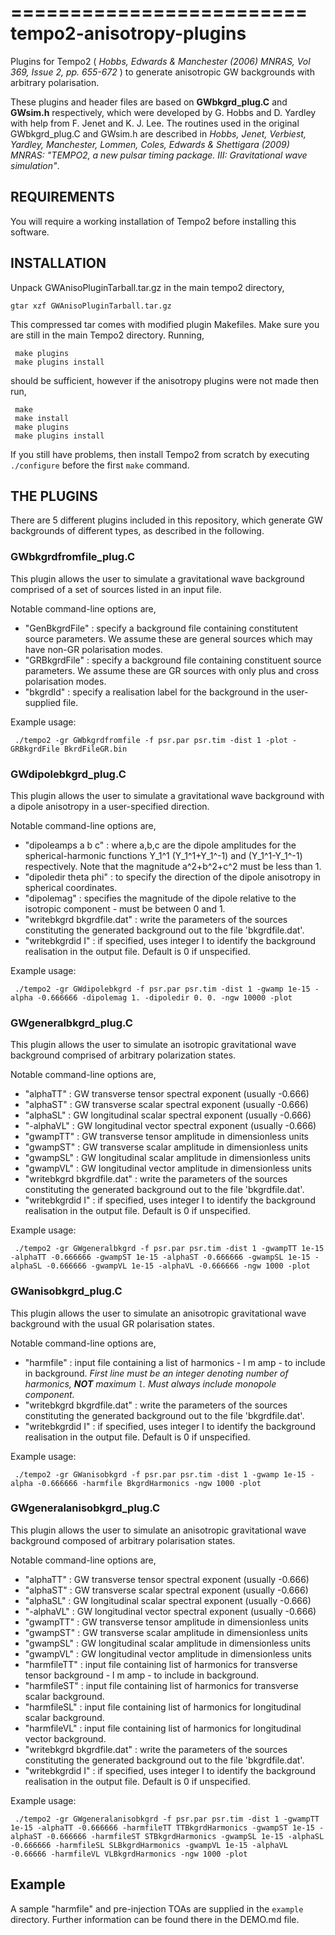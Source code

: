 =========================
tempo2-anisotropy-plugins
=========================

Plugins for Tempo2 ( _Hobbs, Edwards & Manchester (2006) MNRAS, Vol 369, Issue 2, pp. 655-672_ ) to generate anisotropic GW backgrounds with arbitrary polarisation.

These plugins and header files are based on **GWbkgrd_plug.C** and **GWsim.h** respectively, which were developed by G. Hobbs and D. Yardley with help from F. Jenet and K. J. Lee. The routines used in the original GWbkgrd_plug.C and GWsim.h are described in _Hobbs, Jenet, Verbiest, Yardley, Manchester, Lommen, Coles, Edwards & Shettigara (2009) MNRAS: "TEMPO2, a new pulsar timing package. III: Gravitational wave simulation"_.

REQUIREMENTS
-------------

You will require a working installation of Tempo2 before installing this software.

INSTALLATION
-------------

Unpack GWAnisoPluginTarball.tar.gz in the main tempo2 directory,

`gtar xzf GWAnisoPluginTarball.tar.gz`

This compressed tar comes with modified plugin Makefiles. Make sure you are still in the main Tempo2 directory. Running,

     make plugins
     make plugins install

should be sufficient, however if the anisotropy plugins were not made then run,

     make
     make install
     make plugins
     make plugins install

If you still have problems, then install Tempo2 from scratch by executing `./configure` before the first `make` command.

THE PLUGINS
------------

There are 5 different plugins included in this repository, which generate GW backgrounds of different types, as described in the following.

### GWbkgrdfromfile_plug.C ###

This plugin allows the user to simulate a gravitational wave background comprised of a set of sources listed in an input file.

Notable command-line options are,

- "GenBkgrdFile" : specify a background file containing constitutent source parameters. We assume these are general sources which may have non-GR polarisation modes.
- "GRBkgrdFile" : specify a background file containing constituent source parameters. We assume these are GR sources with only plus and cross polarisation modes.
- "bkgrdId" : specify a realisation label for the background in the user-supplied file.

Example usage:

     ./tempo2 -gr GWbkgrdfromfile -f psr.par psr.tim -dist 1 -plot -GRBkgrdFile BkrdFileGR.bin

### GWdipolebkgrd_plug.C ###

This plugin allows the user to simulate a gravitational wave background with a dipole anisotropy in a user-specified direction.

Notable command-line options are,

- "dipoleamps a b c" : where a,b,c are the dipole amplitudes for the spherical-harmonic functions Y_1^1 (Y_1^1+Y_1^-1) and (Y_1^1-Y_1^-1) respectively. Note that the magnitude a^2+b^2+c^2 must be less than 1.
- "dipoledir theta phi" : to specify the direction of the dipole anisotropy in spherical coordinates.
- "dipolemag" : specifies the magnitude of the dipole relative to the isotropic component - must be between 0 and 1.
- "writebkgrd bkgrdfile.dat" : write the parameters of the sources constituting the generated background out to the file 'bkgrdfile.dat'.
- "writebkgrdid I" : if specified, uses integer I to identify the background realisation in the output file. Default is 0 if unspecified.

Example usage:

     ./tempo2 -gr GWdipolebkgrd -f psr.par psr.tim -dist 1 -gwamp 1e-15 -alpha -0.666666 -dipolemag 1. -dipoledir 0. 0. -ngw 10000 -plot

### GWgeneralbkgrd_plug.C ###

This plugin allows the user to simulate an isotropic gravitational wave background comprised of arbitrary polarization states.

Notable command-line options are,

- "alphaTT" : GW transverse tensor spectral exponent (usually -0.666) 
- "alphaST" : GW transverse scalar spectral exponent (usually -0.666) 
- "alphaSL" : GW longitudinal scalar spectral exponent (usually -0.666)
- "-alphaVL" : GW longitudinal vector spectral exponent (usually -0.666)
- "gwampTT" : GW transverse tensor amplitude in dimensionless units
- "gwampST" : GW transverse scalar amplitude in dimensionless units
- "gwampSL" : GW longitudinal scalar amplitude in dimensionless units
- "gwampVL" : GW longitudinal vector amplitude in dimensionless units
- "writebkgrd bkgrdfile.dat" : write the parameters of the sources constituting the generated background out to the file 'bkgrdfile.dat'.
- "writebkgrdid I" : if specified, uses integer I to identify the background realisation in the output file. Default is 0 if unspecified.

Example usage:

     ./tempo2 -gr GWgeneralbkgrd -f psr.par psr.tim -dist 1 -gwampTT 1e-15 -alphaTT -0.666666 -gwampST 1e-15 -alphaST -0.666666 -gwampSL 1e-15 -alphaSL -0.666666 -gwampVL 1e-15 -alphaVL -0.666666 -ngw 1000 -plot

### GWanisobkgrd_plug.C ###

This plugin allows the user to simulate an anisotropic gravitational wave background with the usual GR polarisation states.

Notable command-line options are,

- "harmfile" : input file containing a list of harmonics - l m amp - to include in background. *First line must be an integer denoting number of harmonics, **NOT** maximum `l`. Must always include monopole component.*
- "writebkgrd bkgrdfile.dat" : write the parameters of the sources constituting the generated background out to the file 'bkgrdfile.dat'.
- "writebkgrdid I" : if specified, uses integer I to identify the background realisation in the output file. Default is 0 if unspecified.

Example usage:

     ./tempo2 -gr GWanisobkgrd -f psr.par psr.tim -dist 1 -gwamp 1e-15 -alpha -0.666666 -harmfile BkgrdHarmonics -ngw 1000 -plot

### GWgeneralanisobkgrd_plug.C ###

This plugin allows the user to simulate an anisotropic gravitational wave background composed of arbitrary polarisation states.

Notable command-line options are,

- "alphaTT" : GW transverse tensor spectral exponent (usually -0.666) 
- "alphaST" : GW transverse scalar spectral exponent (usually -0.666) 
- "alphaSL" : GW longitudinal scalar spectral exponent (usually -0.666)
- "-alphaVL" : GW longitudinal vector spectral exponent (usually -0.666)
- "gwampTT" : GW transverse tensor amplitude in dimensionless units
- "gwampST" : GW transverse scalar amplitude in dimensionless units
- "gwampSL" : GW longitudinal scalar amplitude in dimensionless units
- "gwampVL" : GW longitudinal vector amplitude in dimensionless units
- "harmfileTT" : input file containing list of harmonics for transverse tensor background - l m amp - to include in background.
- "harmfileST" : input file containing list of harmonics for transverse scalar background.
- "harmfileSL" : input file containing list of harmonics for longitudinal scalar background.
- "harmfileVL" : input file containing list of harmonics for longitudinal vector background.
- "writebkgrd bkgrdfile.dat" : write the parameters of the sources constituting the generated background out to the file 'bkgrdfile.dat'.
- "writebkgrdid I" : if specified, uses integer I to identify the background realisation in the output file. Default is 0 if unspecified.

Example usage: 

     ./tempo2 -gr GWgeneralanisobkgrd -f psr.par psr.tim -dist 1 -gwampTT 1e-15 -alphaTT -0.666666 -harmfileTT TTBkgrdHarmonics -gwampST 1e-15 -alphaST -0.666666 -harmfileST STBkgrdHarmonics -gwampSL 1e-15 -alphaSL -0.666666 -harmfileSL SLBkgrdHarmonics -gwampVL 1e-15 -alphaVL -0.66666 -harmfileVL VLBkgrdHarmonics -ngw 1000 -plot

## Example ##

A sample "harmfile" and pre-injection TOAs are supplied in the `example` directory. Further information can be found there in the DEMO.md file.
